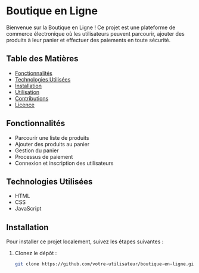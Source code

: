 # Boutique en Ligne

Bienvenue sur la Boutique en Ligne ! Ce projet est une plateforme de commerce électronique où les utilisateurs peuvent parcourir, ajouter des produits à leur panier et effectuer des paiements en toute sécurité.

## Table des Matières

- [Fonctionnalités](#fonctionnalités)
- [Technologies Utilisées](#technologies-utilisées)
- [Installation](#installation)
- [Utilisation](#utilisation)
- [Contributions](#contributions)
- [Licence](#licence)

## Fonctionnalités

- Parcourir une liste de produits
- Ajouter des produits au panier
- Gestion du panier
- Processus de paiement
- Connexion et inscription des utilisateurs

## Technologies Utilisées

- HTML
- CSS
- JavaScript

## Installation

Pour installer ce projet localement, suivez les étapes suivantes :

1. Clonez le dépôt :
   ```bash
   git clone https://github.com/votre-utilisateur/boutique-en-ligne.git
